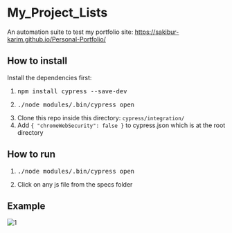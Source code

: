 # My_Project_Lists

An automation suite to test my portfolio site: https://sakibur-karim.github.io/Personal-Portfolio/

## How to install

Install the dependencies first:
1. <pre>npm install cypress --save-dev</pre>
2. <pre>./node_modules/.bin/cypress open</pre>
3. Clone this repo inside this directory: <code>cypress/integration/</code>
4. Add <code>{ "chromeWebSecurity": false }</code> to cypress.json which is at the root directory

## How to run

1. <pre>./node_modules/.bin/cypress open</pre>
2. Click on any js file from the specs folder

## Example
![1](https://user-images.githubusercontent.com/58964916/156947828-a6defb6a-39e6-40ce-804c-03009110e8dc.gif)
